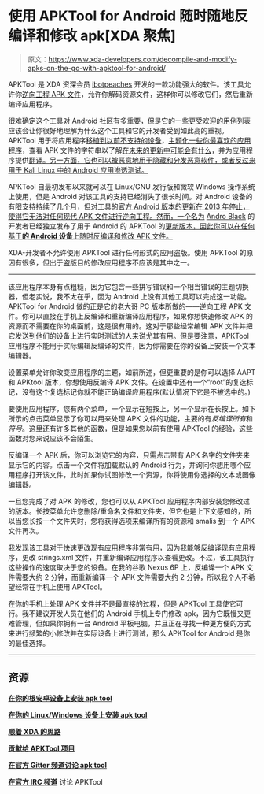 # 使用 APKTool for Android 随时随地反编译和修改 apk[XDA 聚焦]

> 原文：<https://www.xda-developers.com/decompile-and-modify-apks-on-the-go-with-apktool-for-android/>

APKTool 是 XDA 资深会员 [ibotpeaches](https://forum.xda-developers.com/member.php?u=3924617) 开发的一款功能强大的软件。该工具允许你[逆向工程 APK 文件](https://ibotpeaches.github.io/Apktool/)，允许你解码资源文件，这样你可以修改它们，然后重新编译应用程序。

很难确定这个工具对 Android 社区有多重要，但是它的一些更受欢迎的用例列表应该会让你很好地理解为什么这个工具和它的开发者受到如此高的重视。APKTool 用于将应用程序[移植到以前不支持的设备](https://www.xda-developers.com/google-camera-v4-2-from-the-pixel-system-dump-is-now-available-for-all-nougat-devices/)，[主题化一些你最喜欢的应用程序](https://forum.xda-developers.com/showthread.php?t=2283828)，查看 APK 文件的字符串以了解[在未来的更新中可能会有什么](https://www.xda-developers.com/tag/apk-teardown/)，并为应用程序提供[翻译。另一方面，它也可以被恶意地用于隐藏和分发恶意软件，或者反过来用于 Kali Linux 中的 Android 应用渗透测试。](https://forum.xda-developers.com/android/apps-games/app-fleksy-language-packs-t3548347)

APKTool 自最初发布以来就可以在 Linux/GNU 发行版和微软 Windows 操作系统上使用，但是 Android 对该工具的支持已经消失了很长时间。对 Android 设备的有限支持持续了几个月，但对工具的[官方 Android 版本的更新在 2013 年停止，使得它无法对任何现代 APK 文件进行逆向工程。然而，一个名为](https://code.google.com/archive/p/apktool/downloads) [Andro Black](https://www.androidfilehost.com/?w=profile&uid=24562946973631820) 的开发者已经独立发布了用于 Android 的 APKTool 的[更新版本，因此你可以在任何基于**的 Android 设备**上随时反编译和修改 APK 文件。](https://www.androidfilehost.com/?w=files&flid=149532)

XDA-开发者不允许使用 APKTool 进行任何形式的应用盗版。使用 APKTool 的原因有很多，但出于盗版目的修改应用程序不应该是其中之一。

* * *

该应用程序本身有点粗糙，因为它包含一些拼写错误和一个相当错误的主题切换器，但老实说，我不太在乎，因为 Android 上没有其他工具可以完成这一功能。APKTool for Android 做的正是它的老大哥 PC 版本所做的——逆向工程 APK 文件。你可以直接在手机上反编译和重新编译应用程序，如果你想快速修改 APK 的资源而不需要在你的桌面前，这是很有用的。这对于那些经常编辑 APK 文件并把它发送到他们的设备上进行实时测试的人来说尤其有用。但是要注意，APKTool 应用程序不能用于实际编辑反编译的文件，因为你需要在你的设备上安装一个文本编辑器。

设置菜单允许你改变应用程序的主题，如前所述，但更重要的是你可以选择 AAPT 和 APKtool 版本，你想使用反编译 APK 文件。在设置中还有一个“root”的复选标记，没有这个复选标记你就不能正确编译应用程序(默认情况下它是不被选中的。)

要使用应用程序，您有两个菜单，一个显示在短按上，另一个显示在长按上。如下所示的点击菜单显示了你可以用来处理 APK 文件的功能，主要的有*反编译所有*和*符号*。这里还有许多其他的函数，但是如果您以前有使用 APKTool 的经验，这些函数对您来说应该不会陌生。

反编译一个 APK 后，你可以浏览它的内容，只需点击带有 APK 名字的文件夹来显示它的内容。点击一个文件将加载默认的 Android 行为，并询问你想用哪个应用程序打开该文件，此时如果你试图修改一个资源，你将使用你选择的文本或图像编辑器。

一旦您完成了对 APK 的修改，您也可以从 APKTool 应用程序内部安装您修改过的版本。长按菜单允许您删除/重命名文件和文件夹，但它也是上下文感知的，所以当您长按一个文件夹时，您将获得选项来编译所有的资源和 smalis 到一个 APK 文件再次。

我发现该工具对于快速更改现有应用程序非常有用，因为我能够反编译现有应用程序，更改 strings.xml 文件，并重新编译应用程序以查看更改。不过，该工具执行这些操作的速度取决于您的设备。在我的谷歌 Nexus 6P 上，反编译一个 APK 文件需要大约 2 分钟，而重新编译一个 APK 文件需要大约 2 分钟，所以我个人不希望经常在手机上使用 APKTool。

在你的手机上处理 APK 文件并不是最直接的过程，但是 APKTool 工具使它可行。我不建议开发人员在他们的 Android 手机上专门修改 apk，因为它既慢又更难管理，但如果你拥有一台 Android 平板电脑，并且正在寻找一种更方便的方式来进行频繁的小修改并在实际设备上进行测试，那么 APKTool for Android 是你的最佳选择。

* * *

## 资源

[**在你的根安卓设备上安装 apk tool**](https://www.androidfilehost.com/?w=files&flid=149532)

[**在你的 Linux/Windows 设备上安装 apk tool**](https://ibotpeaches.github.io/Apktool/install)

[**顺着 XDA 的思路**](https://forum.xda-developers.com/showthread.php?t=1755243)

[**贡献给 APKTool 项目**](https://ibotpeaches.github.io/Apktool/contribute/)

[**在官方 Gitter 频道讨论 apk tool**](https://gitter.im/iBotPeaches/Apktool)

[**在官方 IRC 频道**](https://webchat.freenode.net/?channels=apktool) 讨论 APKTool